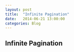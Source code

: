 ```yaml
---
layout: post
title:  "Infinite Pagination"
date:   2014-06-21 13:00:00
categories: Blog
---
```


## Infinite Pagination